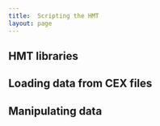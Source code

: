 ```yaml
---
title:  Scripting the HMT
layout: page
---
```


## HMT libraries


## Loading data from CEX files


## Manipulating data
